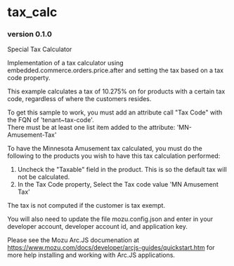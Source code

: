 # tax_calc
### version 0.1.0

Special Tax Calculator

Implementation of a tax calculator using embedded.commerce.orders.price.after and setting the tax based on a tax code property.

This example calculates a tax of 10.275% on for products with a certain tax code, regardless of where the customers resides.

To get this sample to work, you must add an attribute call "Tax Code" with the FQN of 'tenant~tax-code'.  
There must be at least one list item added to the attribute: 'MN-Amusement-Tax'

To have the Minnesota Amusement tax calculated, you must do the following to the products you wish to have this tax calculation performed:
   1) Uncheck the "Taxable" field in the product.  This is so the default tax will not be calculated.
   2) In the Tax Code property, Select the Tax code value 'MN Amusement Tax'

The tax is not computed if the customer is tax exempt.

You will also need to update the file mozu.config.json and enter in your developer account, developer account id, and application key.

Please see the Mozu Arc.JS documenation at https://www.mozu.com/docs/developer/arcjs-guides/quickstart.htm for more help installing and working with Arc.JS applications.